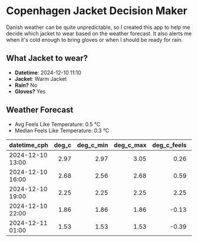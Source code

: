 
# Copenhagen Jacket Decision Maker

Danish weather can be quite unpredictable, so I created this app to help me decide which jacket to wear based on the weather forecast. 
It also alerts me when it's cold enough to bring gloves or when I should be ready for rain.

## What Jacket to wear?

- **Datetime**: 2024-12-10 11:10
- **Jacket**: Warm Jacket
- **Rain?** No
- **Gloves?** Yes

## Weather Forecast
- Avg Feels Like Temperature: 0.5 °C
- Median Feels Like Temperature: 0.3 °C

| datetime_cph     |   deg_c |   deg_c_min |   deg_c_max |   deg_c_feels | weather   | wind   | rain   |
|:-----------------|--------:|------------:|------------:|--------------:|:----------|:-------|:-------|
| 2024-12-10 13:00 |    2.97 |        2.97 |        3.05 |          0.26 | Clouds    | Low    | None   |
| 2024-12-10 16:00 |    2.68 |        2.56 |        2.68 |          0.59 | Clouds    | Low    | None   |
| 2024-12-10 19:00 |    2.25 |        2.25 |        2.25 |          2.25 | Clouds    | Low    | None   |
| 2024-12-10 22:00 |    1.86 |        1.86 |        1.86 |         -0.13 | Clear     | Low    | None   |
| 2024-12-11 01:00 |    1.53 |        1.53 |        1.53 |         -0.39 | Clear     | Low    | None   |
        